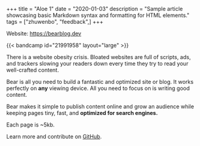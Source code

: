 +++
title = "Aloe 1"
date = "2020-01-03"
description = "Sample article showcasing basic Markdown syntax and formatting for HTML elements."
tags = ["zhuwenbo", "feedback",]
+++

Website: https://bearblog.dev

{{< bandcamp id="21991958" layout="large" >}}

There is a website obesity crisis. Bloated websites are full of scripts, ads, and trackers slowing your readers down every time they try to read your well-crafted content.

Bear is all you need to build a fantastic and optimized site or blog. It works perfectly on **any** viewing device. All you need to focus on is writing good content.

Bear makes it simple to publish content online and grow an audience while keeping pages tiny, fast, and **optimized for search engines.**

Each page is ~5kb.

Learn more and contribute on [GitHub](https://github.com/HermanMartinus/bearblog).

